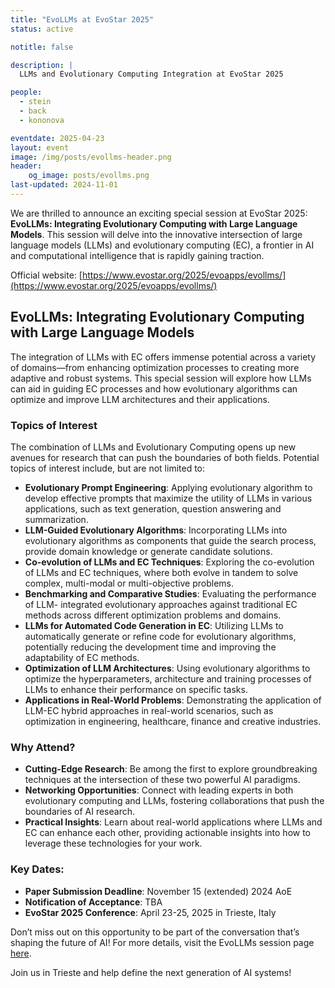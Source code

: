 ```yaml
---
title: "EvoLLMs at EvoStar 2025"
status: active

notitle: false

description: |
  LLMs and Evolutionary Computing Integration at EvoStar 2025

people:
  - stein
  - back
  - kononova

eventdate: 2025-04-23
layout: event
image: /img/posts/evollms-header.png
header:
    og_image: posts/evollms.png
last-updated: 2024-11-01
---
```


We are thrilled to announce an exciting special session at EvoStar 2025: **EvoLLMs: Integrating Evolutionary Computing with Large Language Models**. This session will delve into the innovative intersection of large language models (LLMs) and evolutionary computing (EC), a frontier in AI and computational intelligence that is rapidly gaining traction.

Official website: [https://www.evostar.org/2025/evoapps/evollms/](https://www.evostar.org/2025/evoapps/evollms/)

## EvoLLMs: Integrating Evolutionary Computing with Large Language Models

The integration of LLMs with EC offers immense potential across a variety of domains—from enhancing optimization processes to creating more adaptive and robust systems. This special session will explore how LLMs can aid in guiding EC processes and how evolutionary algorithms can optimize and improve LLM architectures and their applications.

### Topics of Interest
The combination of LLMs and Evolutionary Computing opens up new avenues for research that
can push the boundaries of both fields. Potential topics of interest include, but are not limited to:

- **Evolutionary Prompt Engineering**: Applying evolutionary algorithm to develop effective prompts that maximize the utility of LLMs in various applications, such as text generation, question answering and summarization.
- **LLM-Guided Evolutionary Algorithms**: Incorporating LLMs into evolutionary algorithms as components that guide the search process, provide domain knowledge or generate candidate solutions.
- **Co-evolution of LLMs and EC Techniques**: Exploring the co-evolution of LLMs and EC techniques, where both evolve in tandem to solve complex, multi-modal or multi-objective problems.
- **Benchmarking and Comparative Studies**: Evaluating the performance of LLM- integrated evolutionary approaches against traditional EC methods across different optimization problems and domains.
- **LLMs for Automated Code Generation in EC**: Utilizing LLMs to automatically generate or refine code for evolutionary algorithms, potentially reducing the development time and improving the adaptability of EC methods.
- **Optimization of LLM Architectures**: Using evolutionary algorithms to optimize the hyperparameters, architecture and training processes of LLMs to enhance their performance on specific tasks.
- **Applications in Real-World Problems**: Demonstrating the application of LLM-EC hybrid approaches in real-world scenarios, such as optimization in engineering, healthcare, finance and creative industries.

### Why Attend?

- **Cutting-Edge Research**: Be among the first to explore groundbreaking techniques at the intersection of these two powerful AI paradigms.
- **Networking Opportunities**: Connect with leading experts in both evolutionary computing and LLMs, fostering collaborations that push the boundaries of AI research.
- **Practical Insights**: Learn about real-world applications where LLMs and EC can enhance each other, providing actionable insights into how to leverage these technologies for your work.

### Key Dates:

- **Paper Submission Deadline**: November 15 (extended) 2024 AoE
- **Notification of Acceptance**: TBA
- **EvoStar 2025 Conference**: April 23-25, 2025 in Trieste, Italy

Don’t miss out on this opportunity to be part of the conversation that’s shaping the future of AI! For more details, visit the EvoLLMs session page [here](https://www.evostar.org/2025/evoapps/evollms/).

Join us in Trieste and help define the next generation of AI systems!

<!-- ### Organisers

Niki van Stein, Thomas Bäck and Anna V. Kononova -->